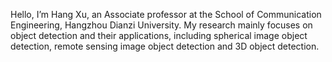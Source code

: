 Hello, I’m Hang Xu, an Associate professor at the School of Communication Engineering, Hangzhou Dianzi University. My research mainly focuses on object detection and their applications, including spherical image object detection, remote sensing image object detection and 3D object detection.
